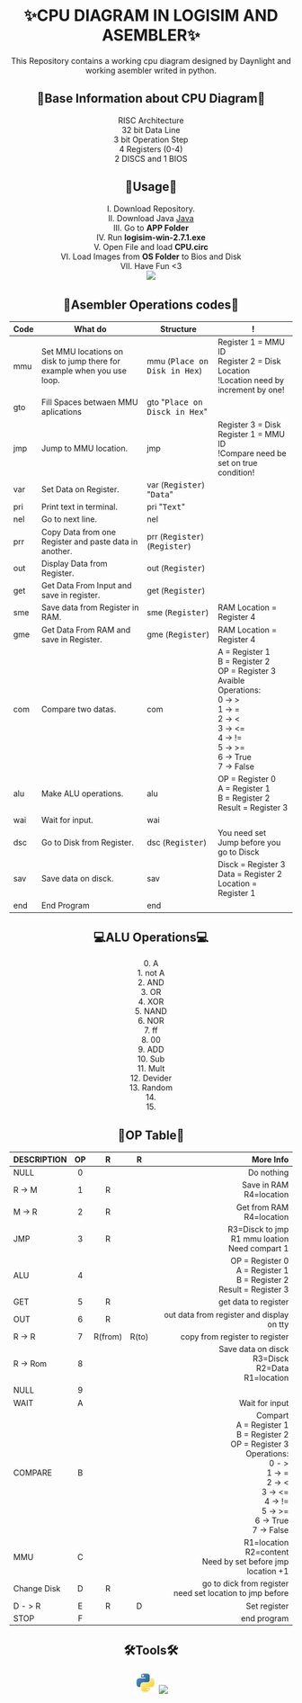 <div align=center><h1>✨CPU DIAGRAM IN LOGISIM AND ASEMBLER✨</h1></div>
<div align=center>
  <p>This Repository contains a working cpu diagram designed by Daynlight and working asembler writed in python.</p>
</div>
<div align=center><h2>🎈Base Information about CPU Diagram🎈</h2>
RISC Architecture<br>
32 bit Data Line<br>
3 bit Operation Step<br>
4 Registers (0-4)<br>
2 DISCS and 1 BIOS<br>
</div>
<div align=center><h2>💎Usage💎</h2>
I. Download Repository.</br>
II. Download Java <a href="https://www.java.com/en/download/">Java</a></br>
III. Go to <b>APP Folder</b></br>
IV. Run <b>logisim-win-2.7.1.exe</b></br>
V. Open File and load <b>CPU.circ</b></br>
VI. Load Images from <b>OS Folder</b> to Bios and Disk<br>
VII. Have Fun <3</br>
<img src="https://media.tenor.com/qCbx8Zp1LnIAAAAd/anime-anime-funny.gif">
</div>
<div align=center><h2>📃Asembler Operations codes📃</h2>

| Code | What do | Structure | ! |
|------|---------|-----------|---|
| mmu | Set MMU locations on disk to jump there for example when you use loop. | mmu (<kbd>Place on Disk in Hex</kbd>) | Register 1 = MMU ID</br> Register 2 = Disk Location</br> !Location need by increment by one! |
| gto | Fill Spaces betwaen MMU aplications | gto "<kbd>Place on Disck in Hex</kbd>" | |
| jmp | Jump to MMU location. | jmp | Register 3 = Disk</br> Register 1 = MMU ID</br> !Compare need be set on true condition! |
| var | Set Data on Register. | var (<kbd>Register</kbd>) "<kbd>Data</kbd>" | |
| pri | Print text in terminal. | pri "<kbd>Text</kbd>" | |
| nel | Go to next line. | nel | |
| prr | Copy Data from one Register and paste data in another. | prr (<kbd>Register</kbd>) (<kbd>Register</kbd>) | |
| out | Display Data from Register. | out (<kbd>Register</kbd>) | |
| get | Get Data From Input and save in register. | get (<kbd>Register</kbd>) | |
| sme | Save data from Register in RAM. | sme (<kbd>Register</kbd>) | RAM Location = Register 4 |
| gme | Get Data From RAM and save in Register. | gme (<kbd>Register</kbd>)| RAM Location = Register 4 |
| com | Compare two datas. | com | A = Register 1</br> B = Register 2</br> OP = Register 3</br> Avaible Operations:</br> 0 -> ></br> 1 -> =</br> 2 -> <</br> 3 -> <=</br> 4 -> !=</br> 5 -> >=</br> 6 -> True</br> 7 -> False |
| alu | Make ALU operations. | alu | OP = Register 0</br> A = Register 1</br> B = Register 2</br> Result = Register 3 |
| wai | Wait for input. | wai | |
| dsc | Go to Disk from Register. | dsc (<kbd>Register</kbd>) | You need set Jump before you go to Disck |
| sav | Save data on disck. | sav | Disck = Register 3</br> Data = Register 2</br> Location = Register 1</br> |
| end | End Program| end | |
</div>
<div align=center><h2>💻ALU Operations💻</h2></div>
<div width=20px align=center>0. A</div>
<div width=20px align=center>1. not A</div>
<div width=20px align=center>2. AND</div>
<div width=20px align=center>3. OR</div>
<div width=20px align=center>4. XOR</div>
<div width=20px align=center>5. NAND</div>
<div width=20px align=center>6. NOR</div>
<div width=20px align=center>7. ff</div>
<div width=20px align=center>8. 00</div>
<div width=20px align=center>9. ADD</div>
<div width=20px align=center>10. Sub</div>
<div width=20px align=center>11. Mult</div>
<div width=20px align=center>12. Devider</div>
<div width=20px align=center>13. Random</div>
<div width=20px align=center>14.</div>
<div width=20px align=center>15.</div>
<div align=center><h2>🗻OP Table🗻</h2>

| DESCRIPTION | OP | R | R | More Info|
| :---- | :----: | :----: | :----: | ----: |
| NULL | 0 |  |  | Do nothing |
| R -> M | 1 | R |  | Save in RAM</br> R4=location |
| M -> R | 2 | R |  | Get from RAM</br> R4=location |
| JMP | 3 | R |  | R3=Disck to jmp</br> R1 mmu loation</br> Need compart 1 |
| ALU | 4 |  |  | OP = Register 0</br> A = Register 1</br> B = Register 2</br> Result = Register 3 |
| GET | 5 | R |  | get data to register |
| OUT | 6 | R |  | out data from register and display on tty |
| R -> R | 7 | R(from) | R(to) | copy from register to register |
| R -> Rom | 8 |  |  | Save data on disck</br> R3=Disck</br> R2=Data</br> R1=location |
| NULL | 9 |  |  |  |
| WAIT | A |  |  | Wait for input |
| COMPARE | B |  |  | Compart</br> A = Register 1</br> B = Register 2</br> OP = Register 3</br> Operations:</br> 0 - ></br> 1 -> =</br> 2 -> <</br> 3 -> <=</br> 4 -> !=</br> 5 -> >=</br> 6 -> True</br> 7 -> False |
| MMU | C |  |  | R1=location</br> R2=content</br> Need by set before jmp</br> location +1 |
| Change Disk | D | R |  | go to dick from register</br> need set location to jmp before |
| D - > R | E | R | D | Set register |
| STOP | F |  |  | end program |
</div>
<div align=center><h2>🛠️Tools🛠️</h2>
<a href = https://www.python.org/><img width = "40px" src = https://github.com/devicons/devicon/blob/master/icons/python/python-original.svg ></a>
<a href = https://logisim.en.softonic.com/><img width = "40px" src = https://upload.wikimedia.org/wikipedia/commons/b/ba/Logisim-icon.svg ></a>
</div>
